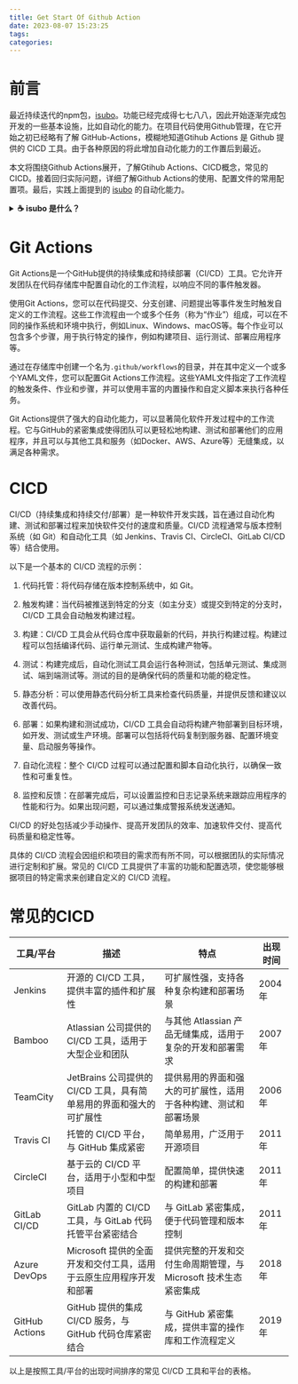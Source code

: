 ```yaml
---
title: Get Start Of Github Action
date: 2023-08-07 15:23:25
tags:
categories:
---
```


# 前言

最近持续迭代的npm包，[isubo]。功能已经完成得七七八八，因此开始逐渐完成包开发的一些基本设施，比如自动化的能力。在项目代码使用Github管理，在它开始之初已经略有了解 GitHub-Actions，模糊地知道Gtihub Actions 是 Github 提供的 CICD 工具。由于各种原因的将此增加自动化能力的工作置后到最近。

本文将围绕Github Actions展开，了解Gtihub Actions、CICD概念，常见的CICD。接着回归实际问题，详细了解Github Actions的使用、配置文件的常用配置项。最后，实践上面提到的 [isubo] 的自动化能力。


<!-- more -->

<details>
  <summary><strong>☕️ isubo 是什么？</strong></summary>
  <blockquote>
    <br/>
    <p>As we known, a lost of developer use github isses as their blog which is so great. However, the bad experience of writing articles on the issue page of github is really hard to describe. And Isubo was born for this 💪.

Isubo is a CLI tool to publish markdown content to github issues. It allows you to focus on writing posts in the local environment to obtain a comfortable experience, and gracefully solve the storage and publishing of posts and resources for you 🤟.</p>
    <br/>
  </blockquote>
</details>


# Git Actions

Git Actions是一个GitHub提供的持续集成和持续部署（CI/CD）工具。它允许开发团队在代码存储库中配置自动化的工作流程，以响应不同的事件触发器。

使用Git Actions，您可以在代码提交、分支创建、问题提出等事件发生时触发自定义的工作流程。这些工作流程由一个或多个任务（称为“作业”）组成，可以在不同的操作系统和环境中执行，例如Linux、Windows、macOS等。每个作业可以包含多个步骤，用于执行特定的操作，例如构建项目、运行测试、部署应用程序等。

通过在存储库中创建一个名为`.github/workflows`的目录，并在其中定义一个或多个YAML文件，您可以配置Git Actions工作流程。这些YAML文件指定了工作流程的触发条件、作业和步骤，并可以使用丰富的内置操作和自定义脚本来执行各种任务。

Git Actions提供了强大的自动化能力，可以显著简化软件开发过程中的工作流程。它与GitHub的紧密集成使得团队可以更轻松地构建、测试和部署他们的应用程序，并且可以与其他工具和服务（如Docker、AWS、Azure等）无缝集成，以满足各种需求。

# CICD

CI/CD（持续集成和持续交付/部署）是一种软件开发实践，旨在通过自动化构建、测试和部署过程来加快软件交付的速度和质量。CI/CD 流程通常与版本控制系统（如 Git）和自动化工具（如 Jenkins、Travis CI、CircleCI、GitLab CI/CD 等）结合使用。

以下是一个基本的 CI/CD 流程的示例：

1. 代码托管：将代码存储在版本控制系统中，如 Git。

2. 触发构建：当代码被推送到特定的分支（如主分支）或提交到特定的分支时，CI/CD 工具会自动触发构建过程。

3. 构建：CI/CD 工具会从代码仓库中获取最新的代码，并执行构建过程。构建过程可以包括编译代码、运行单元测试、生成构建产物等。

4. 测试：构建完成后，自动化测试工具会运行各种测试，包括单元测试、集成测试、端到端测试等。测试的目的是确保代码的质量和功能的稳定性。

5. 静态分析：可以使用静态代码分析工具来检查代码质量，并提供反馈和建议以改善代码。

6. 部署：如果构建和测试成功，CI/CD 工具会自动将构建产物部署到目标环境，如开发、测试或生产环境。部署可以包括将代码复制到服务器、配置环境变量、启动服务等操作。

7. 自动化流程：整个 CI/CD 过程可以通过配置和脚本自动化执行，以确保一致性和可重复性。

8. 监控和反馈：在部署完成后，可以设置监控和日志记录系统来跟踪应用程序的性能和行为。如果出现问题，可以通过集成警报系统发送通知。

CI/CD 的好处包括减少手动操作、提高开发团队的效率、加速软件交付、提高代码质量和稳定性等。

具体的 CI/CD 流程会因组织和项目的需求而有所不同，可以根据团队的实际情况进行定制和扩展。常见的 CI/CD 工具提供了丰富的功能和配置选项，使您能够根据项目的特定需求来创建自定义的 CI/CD 流程。

# 常见的CICD

| 工具/平台      | 描述                                                     | 特点                                                         | 出现时间 |
|---------------|----------------------------------------------------------|--------------------------------------------------------------|----------|
| Jenkins       | 开源的 CI/CD 工具，提供丰富的插件和扩展性                         | 可扩展性强，支持各种复杂构建和部署场景                              | 2004年   |
| Bamboo        | Atlassian 公司提供的 CI/CD 工具，适用于大型企业和团队               | 与其他 Atlassian 产品无缝集成，适用于复杂的开发和部署需求              | 2007年   |
| TeamCity      | JetBrains 公司提供的 CI/CD 工具，具有简单易用的界面和强大的可扩展性  | 提供易用的界面和强大的可扩展性，适用于各种构建、测试和部署场景         | 2006年   |
| Travis CI     | 托管的 CI/CD 平台，与 GitHub 集成紧密                             | 简单易用，广泛用于开源项目                                        | 2011年   |
| CircleCI      | 基于云的 CI/CD 平台，适用于小型和中型项目                         | 配置简单，提供快速的构建和部署                                    | 2011年   |
| GitLab CI/CD  | GitLab 内置的 CI/CD 工具，与 GitLab 代码托管平台紧密结合            | 与 GitLab 紧密集成，便于代码管理和版本控制                           | 2011年   |
| Azure DevOps  | Microsoft 提供的全面开发和交付工具，适用于云原生应用程序开发和部署 | 提供完整的开发和交付生命周期管理，与 Microsoft 技术生态紧密集成        | 2018年   |
| GitHub Actions| GitHub 提供的集成 CI/CD 服务，与 GitHub 代码仓库紧密结合            | 与 GitHub 紧密集成，提供丰富的操作库和工作流程定义                    | 2019年   |

以上是按照工具/平台的出现时间排序的常见 CI/CD 工具和平台的表格。













<!-- Defined Refs -->
[isubo]: https://github.com/isaaxite/deploy-posts-to-github-issue
